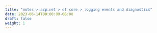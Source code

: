 ```yaml
---
title: "notes > asp.net > ef core > logging events and diagnostics"
date: 2023-06-14T00:00:00-06:00
draft: false
weight: 1
---
```

